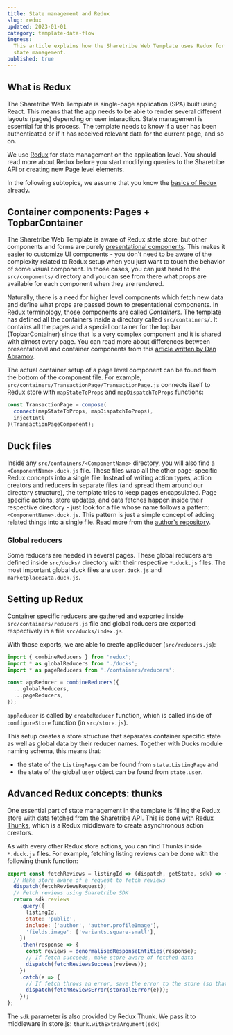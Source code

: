 ```yaml
---
title: State management and Redux
slug: redux
updated: 2023-01-01
category: template-data-flow
ingress:
  This article explains how the Sharetribe Web Template uses Redux for
  state management.
published: true
---
```


## What is Redux

The Sharetribe Web Template is single-page application (SPA) built using
React. This means that the app needs to be able to render several
different layouts (pages) depending on user interaction. State
management is essential for this process. The template needs to know if
a user has been authenticated or if it has received relevant data for
the current page, and so on.

We use [Redux](https://redux.js.org/introduction/getting-started) for
state management on the application level. You should read more about
Redux before you start modifying queries to the Sharetribe API or
creating new Page level elements.

In the following subtopics, we assume that you know the
[basics of Redux](https://redux.js.org/basics/basic-tutorial) already.

## Container components: Pages + TopbarContainer

The Sharetribe Web Template is aware of Redux state store, but other
components and forms are purely
[presentational components](https://medium.com/@dan_abramov/smart-and-dumb-components-7ca2f9a7c7d0).
This makes it easier to customize UI components - you don't need to be
aware of the complexity related to Redux setup when you just want to
touch the behavior of some visual component. In those cases, you can
just head to the `src/components/` directory and you can see from there
what props are available for each component when they are rendered.

Naturally, there is a need for higher level components which fetch new
data and define what props are passed down to presentational components.
In Redux terminology, those components are called _Containers_. The
template has defined all the containers inside a directory called
`src/containers/`. It contains all the pages and a special container for
the top bar (TopbarContainer) since that is a very complex component and
it is shared with almost every page. You can read more about differences
between presentational and container components from this
[article written by Dan Abramov](https://medium.com/@dan_abramov/smart-and-dumb-components-7ca2f9a7c7d0).

The actual container setup of a page level component can be found from
the bottom of the component file. For example,
`src/containers/TransactionPage/TransactionPage.js` connects itself to
Redux store with `mapStateToProps` and `mapDispatchToProps` functions:

```js
const TransactionPage = compose(
  connect(mapStateToProps, mapDispatchToProps),
  injectIntl
)(TransactionPageComponent);
```

## Duck files

Inside any `src/containers/<ComponentName>` directory, you will also
find a `<ComponentName>.duck.js` file. These files wrap all the other
page-specific Redux concepts into a single file. Instead of writing
action types, action creators and reducers in separate files (and spread
them around our directory structure), the template tries to keep pages
encapsulated. Page specific actions, store updates, and data fetches
happen inside their respective directory - just look for a file whose
name follows a pattern: `<ComponentName>.duck.js`. This pattern is just
a simple concept of adding related things into a single file. Read more
from the
[author's repository](https://github.com/erikras/ducks-modular-redux).

### Global reducers

Some reducers are needed in several pages. These global reducers are
defined inside `src/ducks/` directory with their respective `*.duck.js`
files. The most important global duck files are `user.duck.js` and
`marketplaceData.duck.js`.

## Setting up Redux

Container specific reducers are gathered and exported inside
`src/containers/reducers.js` file and global reducers are exported
respectively in a file `src/ducks/index.js`.

With those exports, we are able to create appReducer
(`src/reducers.js`):

```js
import { combineReducers } from 'redux';
import * as globalReducers from './ducks';
import * as pageReducers from './containers/reducers';

const appReducer = combineReducers({
  ...globalReducers,
  ...pageReducers,
});
```

`appReducer` is called by `createReducer` function, which is called
inside of `configureStore` function (in `src/store.js`).

This setup creates a store structure that separates container specific
state as well as global data by their reducer names. Together with Ducks
module naming schema, this means that:

- the state of the `ListingPage` can be found from `state.ListingPage`
  and
- the state of the global `user` object can be found from `state.user`.

## Advanced Redux concepts: thunks

One essential part of state management in the template is filling the
Redux store with data fetched from the Sharetribe API. This is done with
[Redux Thunks](https://redux.js.org/advanced/async-actions#async-action-creators),
which is a Redux middleware to create asynchronous action creators.

As with every other Redux store actions, you can find Thunks inside
`*.duck.js` files. For example, fetching listing reviews can be done
with the following thunk function:

```js
export const fetchReviews = listingId => (dispatch, getState, sdk) => {
  // Make store aware of a request to fetch reviews
  dispatch(fetchReviewsRequest);
  // Fetch reviews using Sharetribe SDK
  return sdk.reviews
    .query({
      listingId,
      state: 'public',
      include: ['author', 'author.profileImage'],
      'fields.image': ['variants.square-small'],
    })
    .then(response => {
      const reviews = denormalisedResponseEntities(response);
      // If fetch succeeds, make store aware of fetched data
      dispatch(fetchReviewsSuccess(reviews));
    })
    .catch(e => {
      // If fetch throws an error, save the error to the store (so that UI can react to it)
      dispatch(fetchReviewsError(storableError(e)));
    });
};
```

<info>

The `sdk` parameter is also provided by Redux Thunk. We pass it to
middleware in store.js: `thunk.withExtraArgument(sdk)`

</info>
